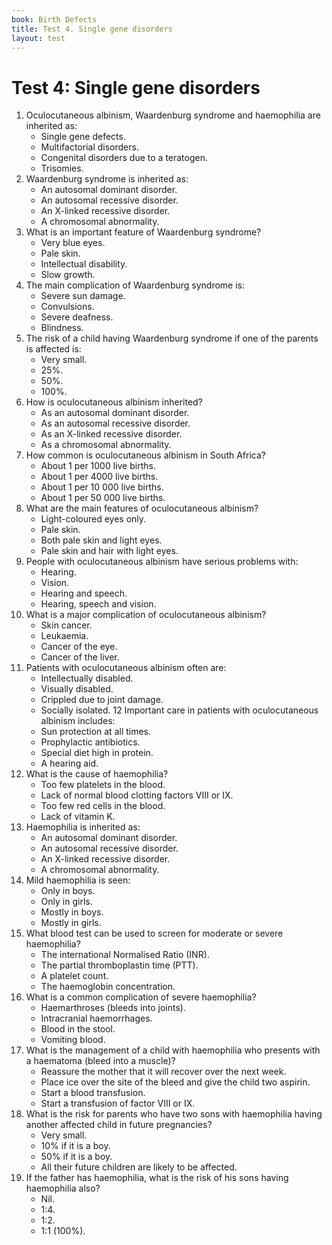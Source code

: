 ```yaml
---
book: Birth Defects
title: Test 4. Single gene disorders
layout: test
---
```


# Test 4: Single gene disorders

1.	Oculocutaneous albinism, Waardenburg syndrome and haemophilia are inherited as:
	*	Single gene defects.
	*	Multifactorial disorders.
	*	Congenital disorders due to a teratogen.
	*	Trisomies.
2.	Waardenburg syndrome is inherited as:
	*	An autosomal dominant disorder.
	*	An autosomal recessive disorder.
	*	An X-linked recessive disorder.
	*	A chromosomal abnormality.
3.	What is an important feature of Waardenburg syndrome?
	*	Very blue eyes.
	*	Pale skin.
	*	Intellectual disability.
	*	Slow growth.
4.	The main complication of Waardenburg syndrome is:
	*	Severe sun damage.
	*	Convulsions.
	*	Severe deafness.
	*	Blindness.
5.	The risk of a child having Waardenburg syndrome if one of the parents is affected is:
	*	Very small.
	*	25%.
	*	50%.
	*	100%.
6.	How is oculocutaneous albinism inherited?
	*	As an autosomal dominant disorder.
	*	As an autosomal recessive disorder.
	*	As an X-linked recessive disorder.
	*	As a chromosomal abnormality.
7.	How common is oculocutaneous albinism in South Africa?
	*	About 1 per 1000 live births.
	*	About 1 per 4000 live births.
	*	About 1 per 10 000 live births.
	*	About 1 per 50 000 live births.
8.	What are the main features of oculocutaneous albinism?
	*	Light-coloured eyes only.
	*	Pale skin.
	*	Both pale skin and light eyes.
	*	Pale skin and hair with light eyes.
9.	People with oculocutaneous albinism have serious problems with:
	*	Hearing.
	*	Vision.
	*	Hearing and speech.
	*	Hearing, speech and vision.
10.	What is a major complication of oculocutaneous albinism?
	*	Skin cancer.
	*	Leukaemia.
	*	Cancer of the eye.
	*	Cancer of the liver.
11.	Patients with oculocutaneous albinism often are:
	*	Intellectually disabled.
	*	Visually disabled.
	*	Crippled due to joint damage.
	*	Socially isolated.
12 Important care in patients with oculocutaneous albinism includes:
	*	Sun protection at all times.
	*	Prophylactic antibiotics.
	*	Special diet high in protein.
	*	A hearing aid.
13.	What is the cause of haemophilia?
	*	Too few platelets in the blood.
	*	Lack of normal blood clotting factors VIII or IX.
	*	Too few red cells in the blood.
	*	Lack of vitamin K.
14.	Haemophilia is inherited as:
	*	An autosomal dominant disorder.
	*	An autosomal recessive disorder.
	*	An X-linked recessive disorder.
	*	A chromosomal abnormality.
15.	Mild haemophilia is seen:
	*	Only in boys.
	*	Only in girls.
	*	Mostly in boys.
	*	Mostly in girls.
16.	What blood test can be used to screen for moderate or severe haemophilia?
	*	The international Normalised Ratio (INR).
	*	The partial thromboplastin time (PTT).
	*	A platelet count.
	*	The haemoglobin concentration.
17.	What is a common complication of severe haemophilia?
	*	Haemarthroses (bleeds into joints).
	*	Intracranial haemorrhages.
	*	Blood in the stool.
	*	Vomiting blood.
18.	What is the management of a child with haemophilia who presents with a haematoma (bleed into a muscle)?
	*	Reassure the mother that it will recover over the next week.
	*	Place ice over the site of the bleed and give the child two aspirin.
	*	Start a blood transfusion.
	*	Start a transfusion of factor VIII or IX.
19.	What is the risk for parents who have two sons with haemophilia having another affected child in future pregnancies?
	*	Very small.
	*	10% if it is a boy.
	*	50% if it is a boy.
	*	All their future children are likely to be affected.
20.	If the father has haemophilia, what is the risk of his sons having haemophilia also?
	*	Nil.
	*	1:4.	
	*	1:2.	
	*	1:1 (100%).
